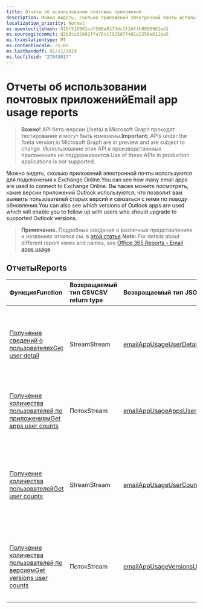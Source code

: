 ```yaml
---
title: Отчеты об использовании почтовых приложений
description: Можно видеть, сколько приложений электронной почты используются для подключения к Exchange Online. Вы также можете посмотреть, какие версии приложений Outlook используются, что позволит вам выявить пользователей старых версий и связаться с ними по поводу обновления.
localization_priority: Normal
ms.openlocfilehash: 019f510901cdf508e8373dc1f2dffb9090961ed1
ms.sourcegitcommit: d2b3ca32602ffa76cc7925d7f4d1e2258e611ea5
ms.translationtype: MT
ms.contentlocale: ru-RU
ms.lasthandoff: 01/11/2019
ms.locfileid: "27843017"
---
```

# <a name="email-app-usage-reports"></a><span data-ttu-id="83b77-104">Отчеты об использовании почтовых приложений</span><span class="sxs-lookup"><span data-stu-id="83b77-104">Email app usage reports</span></span>

> <span data-ttu-id="83b77-105">**Важно!** API бета-версии (/beta) в Microsoft Graph проходят тестирование и могут быть изменены.</span><span class="sxs-lookup"><span data-stu-id="83b77-105">**Important:** APIs under the /beta version in Microsoft Graph are in preview and are subject to change.</span></span> <span data-ttu-id="83b77-106">Использование этих API в производственных приложениях не поддерживается.</span><span class="sxs-lookup"><span data-stu-id="83b77-106">Use of these APIs in production applications is not supported.</span></span>

<span data-ttu-id="83b77-107">Можно видеть, сколько приложений электронной почты используются для подключения к Exchange Online.</span><span class="sxs-lookup"><span data-stu-id="83b77-107">You can see how many email apps are used to connect to Exchange Online.</span></span> <span data-ttu-id="83b77-108">Вы также можете посмотреть, какие версии приложений Outlook используются, что позволит вам выявить пользователей старых версий и связаться с ними по поводу обновления.</span><span class="sxs-lookup"><span data-stu-id="83b77-108">You can also see which versions of Outlook apps are used which will enable you to follow up with users who should upgrade to supported Outlook versions.</span></span>

> <span data-ttu-id="83b77-109">**Примечание.** Подробные сведения о различных представлениях и названиях отчетов см. в [этой статье](https://support.office.com/client/Email-apps-usage-c2ce12a2-934f-4dd4-ba65-49b02be4703d).</span><span class="sxs-lookup"><span data-stu-id="83b77-109">**Note:** For details about different report views and names, see [Office 365 Reports - Email apps usage](https://support.office.com/client/Email-apps-usage-c2ce12a2-934f-4dd4-ba65-49b02be4703d).</span></span>

## <a name="reports"></a><span data-ttu-id="83b77-110">Отчеты</span><span class="sxs-lookup"><span data-stu-id="83b77-110">Reports</span></span>

| <span data-ttu-id="83b77-111">Функция</span><span class="sxs-lookup"><span data-stu-id="83b77-111">Function</span></span>                                 | <span data-ttu-id="83b77-112">Возвращаемый тип CSV</span><span class="sxs-lookup"><span data-stu-id="83b77-112">CSV return type</span></span> | <span data-ttu-id="83b77-113">Возвращаемый тип JSON</span><span class="sxs-lookup"><span data-stu-id="83b77-113">JSON return type</span></span>                         | <span data-ttu-id="83b77-114">Описание</span><span class="sxs-lookup"><span data-stu-id="83b77-114">Description</span></span>                              |
| :--------------------------------------- | :-------------- | :--------------------------------------- | ---------------------------------------- |
| [<span data-ttu-id="83b77-115">Получение сведений о пользователях</span><span class="sxs-lookup"><span data-stu-id="83b77-115">Get user detail</span></span>](../api/reportroot-getemailappusageuserdetail.md) | <span data-ttu-id="83b77-116">Stream</span><span class="sxs-lookup"><span data-stu-id="83b77-116">Stream</span></span>          | [<span data-ttu-id="83b77-117">emailAppUsageUserDetail</span><span class="sxs-lookup"><span data-stu-id="83b77-117">emailAppUsageUserDetail</span></span>](../resources/emailappusageuserdetail.md) | <span data-ttu-id="83b77-118">Узнайте, какие действия пользователи выполняли в различных почтовых приложениях.</span><span class="sxs-lookup"><span data-stu-id="83b77-118">Get details about which activities users performed on the various email apps.</span></span> |
| [<span data-ttu-id="83b77-119">Получение количества пользователей по приложениям</span><span class="sxs-lookup"><span data-stu-id="83b77-119">Get apps user counts</span></span>](../api/reportroot-getemailappusageappsusercounts.md) | <span data-ttu-id="83b77-120">Поток</span><span class="sxs-lookup"><span data-stu-id="83b77-120">Stream</span></span>          | [<span data-ttu-id="83b77-121">emailAppUsageAppsUserCounts</span><span class="sxs-lookup"><span data-stu-id="83b77-121">emailAppUsageAppsUserCounts</span></span>](../resources/emailappusageappsusercounts.md) | <span data-ttu-id="83b77-122">Узнайте, сколько уникальных пользователей у каждого почтового приложения.</span><span class="sxs-lookup"><span data-stu-id="83b77-122">Get the count of unique users per email app.</span></span> |
| [<span data-ttu-id="83b77-123">Получение количества пользователей</span><span class="sxs-lookup"><span data-stu-id="83b77-123">Get user counts</span></span>](../api/reportroot-getemailappusageusercounts.md) | <span data-ttu-id="83b77-124">Stream</span><span class="sxs-lookup"><span data-stu-id="83b77-124">Stream</span></span>          | [<span data-ttu-id="83b77-125">emailAppUsageUserCounts</span><span class="sxs-lookup"><span data-stu-id="83b77-125">emailAppUsageUserCounts</span></span>](../resources/emailappusageusercounts.md) | <span data-ttu-id="83b77-126">Узнайте, сколько уникальных пользователей подключалось к Exchange Online с помощью любого почтового приложения.</span><span class="sxs-lookup"><span data-stu-id="83b77-126">Get the count of unique users that connected to Exchange Online using any email app.</span></span> |
| [<span data-ttu-id="83b77-127">Получение количества пользователей по версиям</span><span class="sxs-lookup"><span data-stu-id="83b77-127">Get versions user counts</span></span>](../api/reportroot-getemailappusageversionsusercounts.md) | <span data-ttu-id="83b77-128">Поток</span><span class="sxs-lookup"><span data-stu-id="83b77-128">Stream</span></span>          | [<span data-ttu-id="83b77-129">emailAppUsageVersionsUserCounts</span><span class="sxs-lookup"><span data-stu-id="83b77-129">emailAppUsageVersionsUserCounts</span></span>](../resources/emailappusageversionsusercounts.md) | <span data-ttu-id="83b77-130">Узнайте, сколько уникальных пользователей у каждой версии Outlook для компьютера.</span><span class="sxs-lookup"><span data-stu-id="83b77-130">Get the count of unique users by Outlook desktop version.</span></span> |
